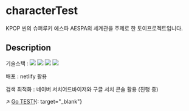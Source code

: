 # characterTest
KPOP 씬의 슈퍼루키 에스파 AESPA의 세계관을 주제로 한 토이프로젝트입니다.

## Description
기술스택 : ![](https://img.shields.io/badge/-HTML5-E34F26?style=flat&logo=HTML5&logoColor=white) ![](https://img.shields.io/badge/-CSS3-1572B6?style=flat&logo=CSS3&logoColor=white) ![](https://img.shields.io/badge/-Javascript-F7DF1E?style=flat&logo=Javascript&logoColor=white) ![](https://img.shields.io/badge/-Bootstrap-7952B3?style=flat&logo=Bootstrap&logoColor=white)

배포 : netlify 활용

검색 최적화 : 네이버 서치어드바이저와 구글 서치 콘솔 활용 (진행 중)

↗ [Go TEST!](https://aespatest.netlify.app/){: target="_blank"}
